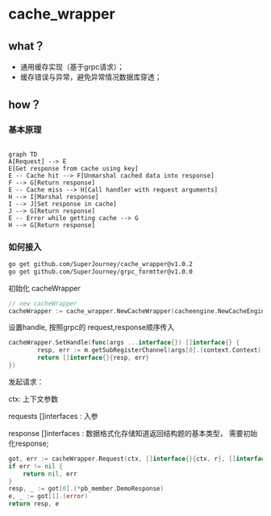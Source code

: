 # cache_wrapper

## what？

- 通用缓存实现（基于grpc请求）；
- 缓存错误与异常，避免异常情况数据库穿透；

## how？

### 基本原理

```mermaid

graph TD
A[Request] --> E
E[Get response from cache using key]
E -- Cache hit --> F[Unmarshal cached data into response]
F --> G[Return response]
E -- Cache miss --> H[Call handler with request arguments]
H --> I[Marshal response]
I --> J[Set response in cache]
J --> G[Return response]
E -- Error while getting cache --> G
H --> G[Return response]

```

### 如何接入

```bash
go get github.com/SuperJourney/cache_wrapper@v1.0.2
go get github.com/SuperJourney/grpc_formtter@v1.0.0
```

初始化 cacheWrapper

```go
// new cacheWrapper
cacheWrapper := cache_wrapper.NewCacheWrapper(cacheengine.NewCacheEngine(), grpcformatter.NewGrpcFormatter(fmt.Sprintf("%s_%s", "MyApp", "Example")), 5)
```

设置handle, 按照grpc的 request,response顺序传入

```go
cacheWrapper.SetHandle(func(args ...interface{}) []interface{} {
		resp, err := m.getSubRegisterChannel(args[0].(context.Context), args[1].(*pb_member.DemoRequest))
		return []interface{}{resp, err}
})
```

发起请求：

ctx: 上下文参数

requests []interfaces : 入参

response []interfaces : 数据格式化存储知道返回结构题的基本类型， 需要初始化response;

```go
got, err := cacheWrapper.Request(ctx, []interface{}{ctx, r}, []interface{}{&pb_member.DemoResponse{}, errors.New("")})
if err != nil {
	return nil, err
}
resp, _ := got[0].(*pb_member.DemoResponse)
e, _ := got[1].(error)
return resp, e
```
